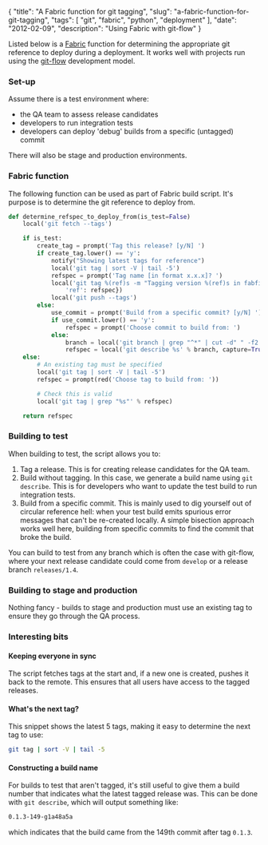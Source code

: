 {
    "title": "A Fabric function for git tagging",
    "slug": "a-fabric-function-for-git-tagging",
    "tags": [
        "git",
        "fabric",
        "python",
        "deployment"
    ],
    "date": "2012-02-09",
    "description": "Using Fabric with git-flow"
}

Listed below is a [Fabric](http://docs.fabfile.org/en/1.3.4/index.html)
function for determining the appropriate git reference to deploy during
a deployment. It works well with projects run using the
[git-flow](http://nvie.com/posts/a-successful-git-branching-model/)
development model.

### Set-up

Assume there is a test environment where:

-   the QA team to assess release candidates
-   developers to run integration tests
-   developers can deploy 'debug' builds from a specific (untagged)
    commit

There will also be stage and production environments.

### Fabric function

The following function can be used as part of Fabric build script. It's
purpose is to determine the git reference to deploy from.

``` python
def determine_refspec_to_deploy_from(is_test=False)
    local('git fetch --tags')

    if is_test:
        create_tag = prompt('Tag this release? [y/N] ')
        if create_tag.lower() == 'y':
            notify("Showing latest tags for reference")
            local('git tag | sort -V | tail -5')
            refspec = prompt('Tag name [in format x.x.x]? ')
            local('git tag %(ref)s -m "Tagging version %(ref)s in fabfile"' % {
                'ref': refspec})
            local('git push --tags')
        else:
            use_commit = prompt('Build from a specific commit? [y/N] ')
            if use_commit.lower() == 'y':
                refspec = prompt('Choose commit to build from: ')
            else:
                branch = local('git branch | grep "^*" | cut -d" " -f2', capture=True)
                refspec = local('git describe %s' % branch, capture=True).strip()
    else:
        # An existing tag must be specified
        local('git tag | sort -V | tail -5')
        refspec = prompt(red('Choose tag to build from: '))

        # Check this is valid
        local('git tag | grep "%s"' % refspec)

    return refspec
```

### Building to test

When building to test, the script allows you to:

1.  Tag a release. This is for creating release candidates for the QA
    team.
2.  Build without tagging. In this case, we generate a build name using
    `git describe`. This is for developers who want to update the test
    build to run integration tests.
3.  Build from a specific commit. This is mainly used to dig yourself
    out of circular reference hell: when your test build emits spurious
    error messages that can't be re-created locally. A simple bisection
    approach works well here, building from specific commits to find the
    commit that broke the build.

You can build to test from any branch which is often the case with
git-flow, where your next release candidate could come from `develop` or
a release branch `releases/1.4`.

### Building to stage and production

Nothing fancy - builds to stage and production must use an existing tag
to ensure they go through the QA process.

### Interesting bits

#### Keeping everyone in sync

The script fetches tags at the start and, if a new one is created,
pushes it back to the remote. This ensures that all users have access to
the tagged releases.

#### What's the next tag?

This snippet shows the latest 5 tags, making it easy to determine the
next tag to use:

``` bash
git tag | sort -V | tail -5 
```

#### Constructing a build name

For builds to test that aren't tagged, it's still useful to give them a
build number that indicates what the latest tagged release was. This can
be done with `git describe`, which will output something like:

``` bash
0.1.3-149-g1a48a5a
```

which indicates that the build came from the 149th commit after tag
`0.1.3`.
